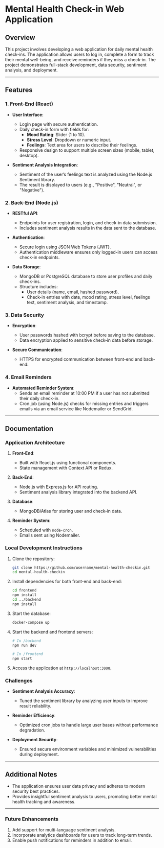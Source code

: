 # Mental Health Check-in Web Application

## Overview
This project involves developing a web application for daily mental health check-ins. The application allows users to log in, complete a form to track their mental well-being, and receive reminders if they miss a check-in. The project demonstrates full-stack development, data security, sentiment analysis, and deployment.

---

## Features
### 1. **Front-End (React)**
- **User Interface**:
  - Login page with secure authentication.
  - Daily check-in form with fields for:
    - **Mood Rating**: Slider (1 to 10).
    - **Stress Level**: Dropdown or numeric input.
    - **Feelings**: Text area for users to describe their feelings.
  - Responsive design to support multiple screen sizes (mobile, tablet, desktop).
  
- **Sentiment Analysis Integration**:
  - Sentiment of the user’s feelings text is analyzed using the Node.js Sentiment library.
  - The result is displayed to users (e.g., "Positive", "Neutral", or "Negative").

### 2. **Back-End (Node.js)**
- **RESTful API**:
  - Endpoints for user registration, login, and check-in data submission.
  - Includes sentiment analysis results in the data sent to the database.

- **Authentication**:
  - Secure login using JSON Web Tokens (JWT).
  - Authentication middleware ensures only logged-in users can access check-in endpoints.

- **Data Storage**:
  - MongoDB or PostgreSQL database to store user profiles and daily check-ins.
  - Structure includes:
    - User details (name, email, hashed password).
    - Check-in entries with date, mood rating, stress level, feelings text, sentiment analysis, and timestamp.

### 3. **Data Security**
- **Encryption**:
  - User passwords hashed with bcrypt before saving to the database.
  - Data encryption applied to sensitive check-in data before storage.

- **Secure Communication**:
  - HTTPS for encrypted communication between front-end and back-end.

### 4. **Email Reminders**
- **Automated Reminder System**:
  - Sends an email reminder at 10:00 PM if a user has not submitted their daily check-in.
  - Cron job (using Node.js) checks for missing entries and triggers emails via an email service like Nodemailer or SendGrid.

---

## Documentation

### Application Architecture
1. **Front-End**:
   - Built with React.js using functional components.
   - State management with Context API or Redux.

2. **Back-End**:
   - Node.js with Express.js for API routing.
   - Sentiment analysis library integrated into the backend API.

3. **Database**:
   - MongoDB/Atlas for storing user and check-in data.

4. **Reminder System**:
   - Scheduled with `node-cron`.
   - Emails sent using Nodemailer.

### Local Development Instructions
1. Clone the repository:
   ```bash
   git clone https://github.com/username/mental-health-checkin.git
   cd mental-health-checkin
   ```

2. Install dependencies for both front-end and back-end:
   ```bash
   cd frontend
   npm install
   cd ../backend
   npm install
   ```

3. Start the database:
   ```bash
   docker-compose up
   ```

4. Start the backend and frontend servers:
   ```bash
   # In /backend
   npm run dev

   # In /frontend
   npm start
   ```

5. Access the application at `http://localhost:3000`.

### Challenges
- **Sentiment Analysis Accuracy**:
  - Tuned the sentiment library by analyzing user inputs to improve result reliability.

- **Reminder Efficiency**:
  - Optimized cron jobs to handle large user bases without performance degradation.

- **Deployment Security**:
  - Ensured secure environment variables and minimized vulnerabilities during deployment.

---

## Additional Notes
- The application ensures user data privacy and adheres to modern security best practices.
- Provides insightful sentiment analysis to users, promoting better mental health tracking and awareness.

---

### Future Enhancements
1. Add support for multi-language sentiment analysis.
2. Incorporate analytics dashboards for users to track long-term trends.
3. Enable push notifications for reminders in addition to email.

